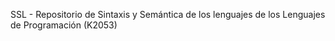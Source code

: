SSL - 
Repositorio de Sintaxis y Semántica de los lenguajes de los Lenguajes de Programación (K2053)

